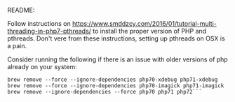 README:

Follow instructions on https://www.smddzcy.com/2016/01/tutorial-multi-threading-in-php7-pthreads/ to install the proper version of PHP and pthreads. Don't vere from these instructions, setting up pthreads on OSX is a pain.

Consider running the following if there is an issue with older versions of php already on your system:
```brew remove --force --ignore-dependencies httpd
brew remove --force --ignore-dependencies php70-xdebug php71-xdebug
brew remove --force --ignore-dependencies php70-imagick php71-imagick
brew remove --ignore-dependencies --force php70 php71 php72```

